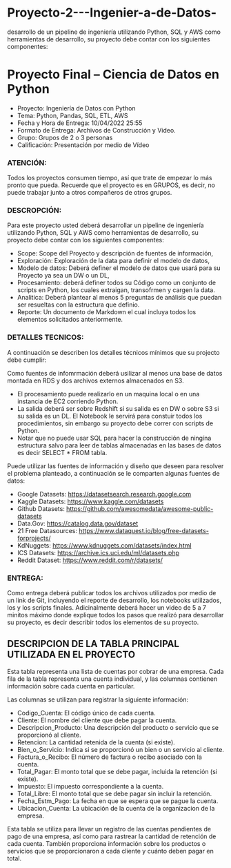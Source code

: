 # Proyecto-2---Ingenier-a-de-Datos-
desarrollo de un pipeline de ingeniería utilizando Python, SQL y AWS como herramientas de desarrollo, su proyecto debe contar con los siguientes componentes:


# Proyecto Final – Ciencia de Datos en Python

- Proyecto: Ingeniería de Datos con Python
- Tema: Python, Pandas, SQL, ETL, AWS
- Fecha y Hora de Entrega: 10/04/2022 25:55
- Formato de Entrega: Archivos de Construcción y Video.
- Grupo: Grupos de 2 o 3 personas
- Calificación: Presentación por medio de Vídeo


### ATENCIÓN:
Todos los proyectos consumen tiempo, así que trate de empezar lo más
pronto que pueda. Recuerde que el proyecto es en GRUPOS, es decir, no puede
trabajar junto a otros compañeros de otros grupos.

### DESCROPCIÓN:
Para este proyecto usted deberá desarrollar un pipeline de
ingeniería utilizando Python, SQL y AWS como herramientas de desarrollo, su
proyecto debe contar con los siguientes componentes:


- Scope: Scope del Proyecto y descripción de fuentes de información,
- Exploración: Exploración de la data para definir el modelo de datos,
- Modelo de datos: Deberá definer el modelo de datos que usará para su
Proyecto ya sea un DW o un DL,
- Procesamiento: deberá definer todos su Código como un conjunto de scripts
en Python, los cuales extraigan, transofrmen y cargen la data.
- Analitica: Deberá plantear al menos 5 preguntas de análisis que puedan ser
resueltas con la estructura que definio.
- Reporte: Un documento de Markdown el cual incluya todos los elementos
solicitados anteriormente.

### DETALLES TECNICOS:
A continuación se describen los detalles técnicos mínimos
que su projecto debe cumplir:

Como fuentes de infomrmación deberá usilizar al menos una base de datos
montada en RDS y dos archivos externos almacenados en S3.
- El procesamiento puede realizarlo en un maquina local o en una instancia de
EC2 corriendo Python.
- La salida deberá ser sobre Redshift si su salida es en DW o sobre S3 si su salida
es un DL.
 El Notebook le servirá para constuir todos los procedimientos, sin embargo
su proyecto debe correr con scripts de Python.
- Notar que no puede usar SQL para hacer la construcción de ningína estructura
salvo para leer de tablas almacenadas en las bases de datos es decir SELECT *
FROM tabla.

Puede utilizar las fuentes de información y diseño que deseen para resolver el
problema planteado, a continuación se le comparten algunas fuentes de datos:

- Google Datasets: https://datasetsearch.research.google.com
- Kaggle Datasets: https://www.kaggle.com/datasets
- Github Datasets: https://github.com/awesomedata/awesome-public-datasets
- Data.Gov: https://catalog.data.gov/dataset
- 21 Free Datasources: https://www.dataquest.io/blog/free-datasets-forprojects/
- KdNuggets: https://www.kdnuggets.com/datasets/index.html
- ICS Datasets: https://archive.ics.uci.edu/ml/datasets.php
- Reddit Dataset: https://www.reddit.com/r/datasets/

### ENTREGA: 
Como entrega deberá publicar todos los archivos utilizados por medio
de un link de Git, incluyendo el reporte de desarrollo, los notebooks utiilzados, los y
los scripts finales. Adicinalmente deberá hacer un video de 5 a 7 minitos máximo
donde explique todos los pasos que realizó para desarrollar su proyecto, es decir
describir todos los elementos de su proyecto.

## DESCRIPCION DE LA TABLA PRINCIPAL UTILIZADA EN EL PROYECTO 

Esta tabla representa una lista de cuentas por cobrar de una empresa. Cada fila de la tabla representa una cuenta individual, y las columnas contienen información sobre cada cuenta en particular.

Las columnas se utilizan para registrar la siguiente información:

- Codigo_Cuenta: El código único de cada cuenta.
- Cliente: El nombre del cliente que debe pagar la cuenta.
- Descripcion_Producto: Una descripción del producto o servicio que se proporcionó al cliente.
- Retencion: La cantidad retenida de la cuenta (si existe).
- Bien_o_Servicio: Indica si se proporcionó un bien o un servicio al cliente.
- Factura_o_Recibo: El número de factura o recibo asociado con la cuenta.
- Total_Pagar: El monto total que se debe pagar, incluida la retención (si existe).
- Impuesto: El impuesto correspondiente a la cuenta.
- Total_Libre: El monto total que se debe pagar sin incluir la retención.
- Fecha_Estm_Pago: La fecha en que se espera que se pague la cuenta.
- Ubicacion_Cuenta: La ubicación de la cuenta de la organizacion de la empresa.

Esta tabla se utiliza para llevar un registro de las cuentas pendientes de pago de una empresa, así como para rastrear la cantidad de retención de cada cuenta. También proporciona información sobre los productos o servicios que se proporcionaron a cada cliente y cuánto deben pagar en total.